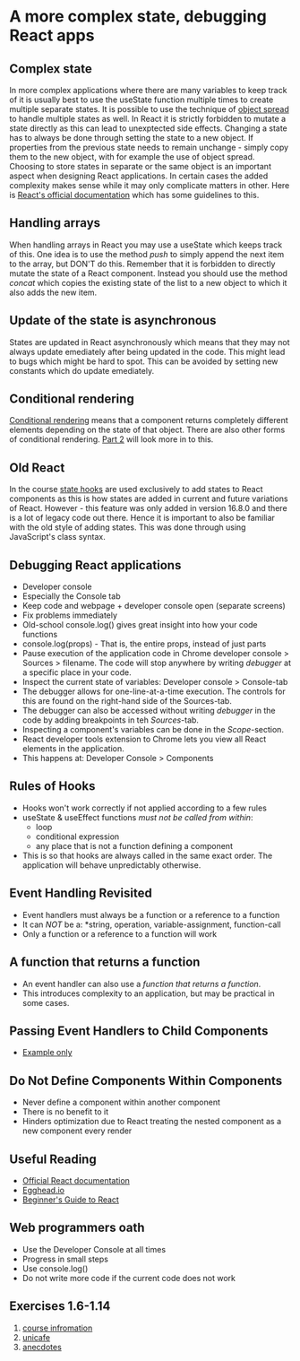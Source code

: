 # A more complex state, debugging React apps

## Complex state
In more complex applications where there are many variables to keep track of it is usually best to use the useState function multiple times to create multiple separate states.
It is possible to use the technique of [object spread](https://developer.mozilla.org/en-US/docs/Web/JavaScript/Reference/Operators/Spread_syntax) to handle multiple states as well.
In React it is strictly forbidden to mutate a state directly as this can lead to unexptected side effects. Changing a state has to always be done through setting the state to a new object. If properties from the previous state needs to remain unchange - simply copy them to the new object, with for example the use of object spread.
Choosing to store states in separate or the same object is an important aspect when designing React applications. In certain cases the added complexity makes sense while it may only complicate  matters in other. Here is [React's official documentation](https://react.dev/learn/choosing-the-state-structure) which has some guidelines to this. 

## Handling arrays
When handling arrays in React you may use a useState which keeps track of this. One idea is to use the method *push* to simply append the next item to the array, but DON'T do this. Remember that it is forbidden to directly mutate the state of a React component. Instead you should use the method *concat* which copies the existing state of the list to a new object to which it also adds the new item.

## Update of the state is asynchronous
States are updated in React asynchronously which means that they may not always update emediately after being updated in the code. This might lead to bugs which might be hard to spot. This can be avoided by setting new constants which do update emediately.

## Conditional rendering
[Conditional rendering](https://react.dev/learn/conditional-rendering) means that a component returns completely different elements depending on the state of that object. There are also other forms of conditional rendering. [Part 2](https://github.com/Catrovitch/Full-Stack-Open-Notes/tree/main/Part-2) will look more in to this.

## Old React
In the course [state hooks](https://react.dev/learn/state-a-components-memory) are used exclusively to add states to React components as this is how states are added in current and future variations of React. However - this feature was only added in version 16.8.0 and there is a lot of legacy code out there. Hence it is important to also be familiar with the old style of adding states. This was done through using JavaScript's class syntax. 

## Debugging React applications
- Developer console
- Especially the Console tab
- Keep code and webpage + developer console open (separate screens)
- Fix problems immediately
- Old-school console.log() gives great insight into how your code functions
- console.log(props) - That is, the entire props, instead of just parts
- Pause execution of the application code in Chrome developer console > Sources > filename. The code will stop anywhere by writing *debugger* at a specific place in your code.
- Inspect the current state of variables: Developer console > Console-tab
- The debugger allows for one-line-at-a-time execution. The controls for this are found on the right-hand side of the Sources-tab.
- The debugger can also be accessed without writing *debugger* in the code by adding breakpoints in teh *Sources*-tab.
- Inspecting a component's variables can be done in the *Scope*-section.
- React developer tools extension to Chrome lets you view all React elements in the application.
- This happens at: Developer Console > Components

## Rules of Hooks
- Hooks won't work correctly if not applied according to a few rules
- useState & useEffect functions *must not be called from within*:
    - loop
    - conditional expression
    - any place that is not a function defining a component
- This is so that hooks are always called in the same exact order. The application will behave unpredictably otherwise.

## Event Handling Revisited
- Event handlers must always be a function or a reference to a function
- It can *NOT* be a: *string, operation, variable-assignment, function-call
- Only a function or a reference to a function will work

## A function that returns a function
- An event handler can also use a *function that returns a function*.
- This introduces complexity to an application, but may be practical in some cases.

## Passing Event Handlers to Child Components
- [Example only](https://fullstackopen.com/en/part1/a_more_complex_state_debugging_react_apps)

## Do Not Define Components Within Components
- Never define a component within another component
- There is no benefit to it
- Hinders optimization due to React treating the nested component as a new component every render

## Useful Reading
- [Official React documentation](https://react.dev/learn)
- [Egghead.io](https://egghead.io/)
- [Beginner's Guide to React](https://egghead.io/courses/the-beginner-s-guide-to-reactjs)

## Web programmers oath
- Use the Developer Console at all times
- Progress in small steps
- Use console.log()
- Do not write more code if the current code does not work

## Exercises 1.6-1.14
1. [course infromation](https://github.com/Catrovitch/Full-Stack-Open-Exercises/tree/main/part1/course_information)
2. [unicafe](https://github.com/Catrovitch/Full-Stack-Open-Exercises/tree/main/part1/unicafe)
3. [anecdotes](https://github.com/Catrovitch/Full-Stack-Open-Exercises/tree/main/part1/anecdotes)
